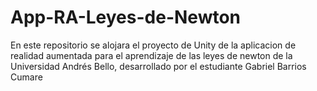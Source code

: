 # App-RA-Leyes-de-Newton
En este repositorio se alojara el proyecto de Unity de la aplicacion de realidad aumentada para el aprendizaje de las leyes de newton de la Universidad Andrés Bello, desarrollado por el estudiante Gabriel Barrios Cumare
